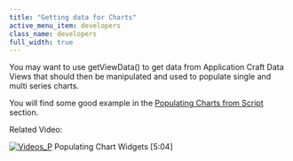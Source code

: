 ```yaml
---
title: "Getting data for Charts"
active_menu_item: developers
class_name: developers
full_width: true
---
```



You may want to use getViewData() to get data from Application Craft Data Views that should then be manipulated and used to populate single and multi series charts.

You will find some good example in the [Populating Charts from Script](/developers/documentation/scripting-apis/client-scripting-overview/populating-charts-from-script) section.

Related Video:

[![Videos\_P](/img/docs/videos_p.png)](http://www.youtube.com/v/4FXN_AsiiMs?autoplay=1&hd=1&fs=1&showsearch=0&rel=0&) Populating Chart Widgets [5:04]
